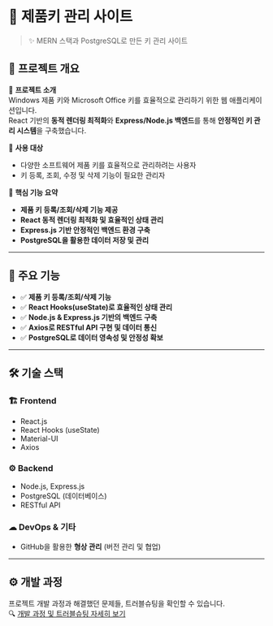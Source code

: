 # 📌 제품키 관리 사이트

> ✨ MERN 스택과 PostgreSQL로 만든 키 관리 사이트

## 📖 프로젝트 개요

📌 **프로젝트 소개**  
Windows 제품 키와 Microsoft Office 키를 효율적으로 관리하기 위한 웹 애플리케이션입니다.  
React 기반의 **동적 렌더링 최적화**와 **Express/Node.js 백엔드**를 통해 **안정적인 키 관리 시스템**을 구축했습니다.

📌 **사용 대상**

- 다양한 소프트웨어 제품 키를 효율적으로 관리하려는 사용자
- 키 등록, 조회, 수정 및 삭제 기능이 필요한 관리자

📌 **핵심 기능 요약**

- **제품 키 등록/조회/삭제 기능 제공**
- **React 동적 렌더링 최적화 및 효율적인 상태 관리**
- **Express.js 기반 안정적인 백엔드 환경 구축**
- **PostgreSQL을 활용한 데이터 저장 및 관리**

---

## 🚀 주요 기능

- ✅ **제품 키 등록/조회/삭제 기능**
- ✅ **React Hooks(useState)로 효율적인 상태 관리**
- ✅ **Node.js & Express.js 기반의 백엔드 구축**
- ✅ **Axios로 RESTful API 구현 및 데이터 통신**
- ✅ **PostgreSQL로 데이터 영속성 및 안정성 확보**

---

## 🛠️ 기술 스택

### 🏗️ **Frontend**

- React.js
- React Hooks (useState)
- Material-UI
- Axios

### ⚙️ **Backend**

- Node.js, Express.js
- PostgreSQL (데이터베이스)
- RESTful API

### ☁ **DevOps & 기타**

- GitHub을 활용한 **형상 관리** (버전 관리 및 협업)

---

## ⚙️ 개발 과정
프로젝트 개발 과정과 해결했던 문제들, 트러블슈팅을 확인할 수 있습니다.  
🔍 [개발 과정 및 트러블슈팅 자세히 보기](./project-overview.md)
